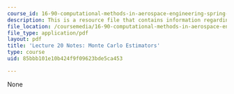 ```yaml
---
course_id: 16-90-computational-methods-in-aerospace-engineering-spring-2014
description: This is a resource file that contains information regarding lecture 20.
file_location: /coursemedia/16-90-computational-methods-in-aerospace-engineering-spring-2014/85bbb101e10b424f9f09623bde5ca453_MIT16_90S14_Lecture20.pdf
file_type: application/pdf
layout: pdf
title: 'Lecture 20 Notes: Monte Carlo Estimators'
type: course
uid: 85bbb101e10b424f9f09623bde5ca453

---
```

None